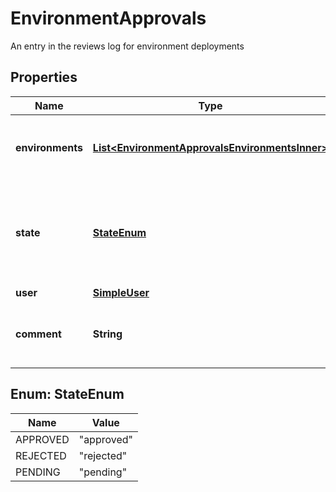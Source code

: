 

# EnvironmentApprovals

An entry in the reviews log for environment deployments

## Properties

| Name | Type | Description | Notes |
|------------ | ------------- | ------------- | -------------|
|**environments** | [**List&lt;EnvironmentApprovalsEnvironmentsInner&gt;**](EnvironmentApprovalsEnvironmentsInner.md) | The list of environments that were approved or rejected |  |
|**state** | [**StateEnum**](#StateEnum) | Whether deployment to the environment(s) was approved or rejected or pending (with comments) |  |
|**user** | [**SimpleUser**](SimpleUser.md) |  |  |
|**comment** | **String** | The comment submitted with the deployment review |  |



## Enum: StateEnum

| Name | Value |
|---- | -----|
| APPROVED | &quot;approved&quot; |
| REJECTED | &quot;rejected&quot; |
| PENDING | &quot;pending&quot; |



